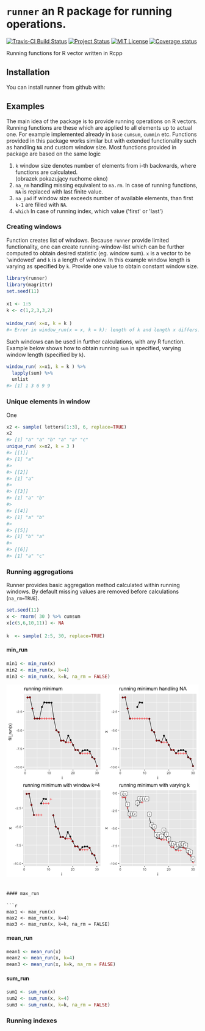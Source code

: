 <!-- rmarkdown v1 -->

<!-- README.md is generated from README.Rmd. Please edit that file -->
# `runner` an R package for running operations.
[![Travis-CI Build Status](https://travis-ci.org/gogonzo/runner.svg?branch=master)](https://travis-ci.org/gogonzo/runner)
[![Project Status](http://www.repostatus.org/badges/latest/active.svg)](http://www.repostatus.org/#active)
[![MIT License](https://badges.frapsoft.com/os/mit/mit.svg)](https://opensource.org/licenses/mit-license.php)
[![Coverage status](https://codecov.io/gh/gogonzo/runner/branch/master/graph/badge.svg)](https://codecov.io/github/gogonzo/runner?branch=master)

Running functions for R vector written in Rcpp

## Installation

You can install runner from github with:



## Examples
The main idea of the package is to provide running operations on R vectors. Running functions are these which are applied to all elements up to actual one. For example implemented already in `base` `cumsum`, `cummin` etc. Functions provided in this package works similar but with extended functionality such as handling `NA` and custom window size. Most functions provided in package are based on the same logic  
1. `k` window size denotes number of elements from i-th backwards, where functions are calculated.  
(obrazek pokazujący ruchome okno)
2. `na_rm` handling missing equivalent to `na.rm`. In case of running functions, `NA` is replaced with last finite value.  
3. `na_pad` if window size exceeds number of available elements, than first `k-1` are filled with `NA`.  
4. `which` In case of running index, which value ('first' or 'last')

### Creating windows
Function creates list of windows. Because `runner` provide limited functionality, one can create running-window-list which can be further computed to obtain desired statistic (eg. window sum). `x` is a vector to be 'windowed' and `k` is a length of window. In this example window length is varying as specified by `k`. Provide one value to obtain constant window size.


```r
library(runner)
library(magrittr)
set.seed(11)

x1 <- 1:5
k <- c(1,2,3,3,2)

window_run( x=x, k = k )
#> Error in window_run(x = x, k = k): length of k and length x differs. k=0 and k=length(x) only allowed
```

Such windows can be used in further calculations, with any R function. Example below shows how to obtain running `sum` in specified, varying window length (specified by `k`).


```r
window_run( x=x1, k = k ) %>%
  lapply(sum) %>%
  unlist
#> [1] 1 3 6 9 9
```
### Unique elements in window
One 

```r
x2 <- sample( letters[1:3], 6, replace=TRUE)
x2
#> [1] "a" "a" "b" "a" "a" "c"
unique_run( x=x2, k = 3 )
#> [[1]]
#> [1] "a"
#> 
#> [[2]]
#> [1] "a"
#> 
#> [[3]]
#> [1] "a" "b"
#> 
#> [[4]]
#> [1] "a" "b"
#> 
#> [[5]]
#> [1] "b" "a"
#> 
#> [[6]]
#> [1] "a" "c"
```

### Running aggregations

Runner provides basic aggregation method calculated within running windows. By default missing values are removed before calculations (`na_rm=TRUE`). 


```r
set.seed(11)
x <- rnorm( 30 ) %>% cumsum
x[c(5,6,10,11)] <- NA

k  <- sample( 2:5, 30, replace=TRUE)
```


#### min_run

```r
min1 <- min_run(x)
min2 <- min_run(x, k=4)
min3 <- min_run(x, k=k, na_rm = FALSE)
```

![plot of chunk plot_min_run](README-plot_min_run-1.png)

```

#### max_run

```r
max1 <- max_run(x)
max2 <- max_run(x, k=4)
max3 <- max_run(x, k=k, na_rm = FALSE)
```

#### mean_run

```r
mean1 <- mean_run(x)
mean2 <- mean_run(x, k=4)
mean3 <- mean_run(x, k=k, na_rm = FALSE)
```

#### sum_run

```r
sum1 <- sum_run(x)
sum2 <- sum_run(x, k=4)
sum3 <- sum_run(x, k=k, na_rm = FALSE)
```





### Running indexes


